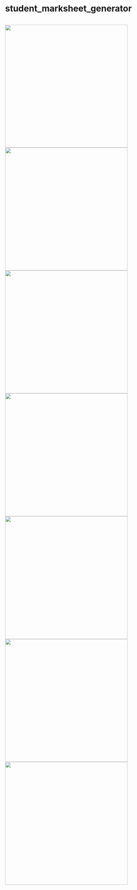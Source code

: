 # student_marksheet_generator

<br>
<img src = "https://github.com/Vedpatel28/student_marksheet_generator_exam/assets/130833918/93575f3f-f038-4b52-a9bb-38a69f932d5d" height = "400"></img>
<img src = "https://github.com/Vedpatel28/student_marksheet_generator_exam/assets/130833918/8aff2a11-24a3-4432-a13c-b39ed0b6f631" height = "400"></img>
<img src = "https://github.com/Vedpatel28/student_marksheet_generator_exam/assets/130833918/263002d5-aa39-4972-a255-62697686b3b9" height = "400"></img>
<img src = "https://github.com/Vedpatel28/student_marksheet_generator_exam/assets/130833918/b94f1eb7-042a-4d2c-a52e-6ad32856e9fd" height = "400"></img>
<img src = "https://github.com/Vedpatel28/student_marksheet_generator_exam/assets/130833918/aed08b9f-cc77-42c6-9412-28a7db388fb3" height = "400"></img>
<img src = "https://github.com/Vedpatel28/student_marksheet_generator_exam/assets/130833918/5f29e32c-2c2a-495c-9c05-10a9d4f8a44f" height = "400"></img>
<img src = "" height = "400"></img>
